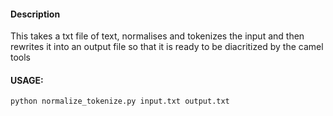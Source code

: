 #### Description
This takes a txt file of text, normalises and tokenizes the input and then rewrites it into an output file so that it is ready to be diacritized by the camel tools

#### USAGE:

```bash
python normalize_tokenize.py input.txt output.txt
```
